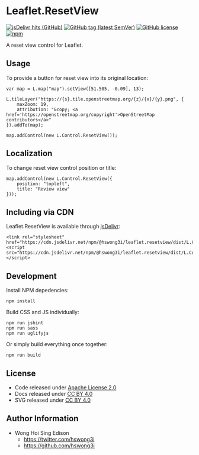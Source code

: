 # Leaflet.ResetView

[![jsDelivr hits (GitHub)](https://img.shields.io/jsdelivr/gh/hm/hswong3i/Leaflet.ResetView)](https://www.jsdelivr.com/package/npm/@hswong3i/leaflet.resetview)
[![GitHub tag (latest SemVer)](https://img.shields.io/github/v/tag/hswong3i/Leaflet.ResetView)](https://github.com/hswong3i/Leaflet.ResetView/tags)
[![GitHub license](https://img.shields.io/github/license/hswong3i/Leaflet.ResetView)](https://github.com/hswong3i/Leaflet.ResetView/blob/master/LICENSE)
[![npm](https://img.shields.io/npm/v/@hswong3i/leaflet.resetview)](https://www.npmjs.com/package/@hswong3i/leaflet.resetview)

A reset view control for Leaflet.

## Usage

To provide a button for reset view into its original location:

    var map = L.map("map").setView([51.505, -0.09], 13);
    
    L.tileLayer("https://{s}.tile.openstreetmap.org/{z}/{x}/{y}.png", {
        maxZoom: 19,
        attribution: "&copy; <a href='https://openstreetmap.org/copyright'>OpenStreetMap contributors</a>"
    }).addTo(map);
    
    map.addControl(new L.Control.ResetView());

## Localization

To change reset view control position or title:

    map.addControl(new L.Control.ResetView({
        position: "topleft",
        title: "Review view"
    }));

## Including via CDN

Leaflet.ResetView is available through [jsDelivr](https://www.jsdelivr.com/):

    <link rel="stylesheet" href="https://cdn.jsdelivr.net/npm/@hswong3i/leaflet.resetview/dist/L.Control.ResetView.min.css">
    <script src="https://cdn.jsdelivr.net/npm/@hswong3i/leaflet.resetview/dist/L.Control.ResetView.min.js"></script>

## Development

Install NPM depedencies:

    npm install

Build CSS and JS individually:

    npm run jshint
    npm run sass
    npm run uglifyjs

Or simply build everything once together:

    npm run build

## License

  - Code released under [Apache License 2.0](LICENSE)
  - Docs released under [CC BY 4.0](http://creativecommons.org/licenses/by/4.0/)
  - SVG released under [CC BY 4.0](https://fontawesome.com/license/free)

## Author Information

  - Wong Hoi Sing Edison
      - <https://twitter.com/hswong3i>
      - <https://github.com/hswong3i>
